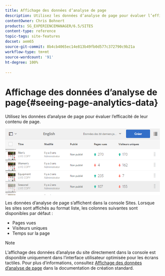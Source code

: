 ```yaml
---
title: Affichage des données d’analyse de page
description: Utilisez les données d’analyse de page pour évaluer l’efficacité de leur contenu de page.
contentOwner: Chris Bohnert
products: SG_EXPERIENCEMANAGER/6.5/SITES
content-type: reference
topic-tags: site-features
docset: aem65
source-git-commit: 8b4cb4065ec14e813b49fb0d577c372790c9b21a
workflow-type: tm+mt
source-wordcount: '91'
ht-degree: 100%

---
```



# Affichage des données d’analyse de page{#seeing-page-analytics-data}

Utilisez les données d’analyse de page pour évaluer l’efficacité de leur contenu de page.

![chlimage_1-80](assets/chlimage_1-80.png)

Les données d’analyse de page s’affichent dans la console Sites. Lorsque les sites sont affichés au format liste, les colonnes suivantes sont disponibles par défaut :

* Pages vues
* Visiteurs uniques
* Temps sur la page

>[!NOTE]
>
>L’affichage des données d’analyse du site directement dans la console est disponible uniquement dans l’interface utilisateur optimisée pour les écrans tactiles. Pour plus d’informations, consultez [Affichage des données d’analyse de page](/help/sites-authoring/page-analytics-using.md) dans la documentation de création standard.
